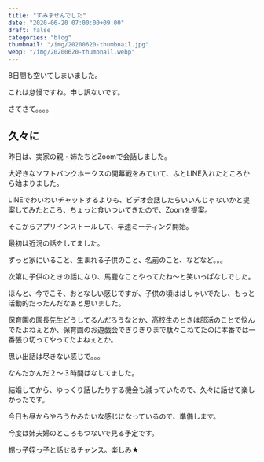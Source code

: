 ```yaml
---
title: "すみませんでした"
date: "2020-06-20 07:00:00+09:00"
draft: false
categories: "blog"
thumbnail: "/img/20200620-thumbnail.jpg"
webp: "/img/20200620-thumbnail.webp"
---
```


8日間も空いてしまいました。

これは怠慢ですね。申し訳ないです。

さてさて。。。。

## 久々に

昨日は、実家の親・姉たちとZoomで会話しました。

大好きなソフトバンクホークスの開幕戦をみていて、ふとLINE入れたところから始まりました。

LINEでわいわいチャットするよりも、ビデオ会話したらいいんじゃないかと提案してみたところ、ちょっと食いついてきたので、Zoomを提案。

そこからアプリインストールして、早速ミーティング開始。

最初は近況の話をしてました。

ずっと家にいること、生まれる子供のこと、名前のこと、などなど。。。

次第に子供のときの話になり、馬鹿なことやってたね〜と笑いっぱなしでした。

ほんと、今でこそ、おとなしい感じですが、子供の頃ははしゃいでたし、もっと活動的だったんだなぁと思いました。

保育園の園長先生どうしてるんだろうなとか、高校生のときは部活のことで悩んでたよねぇとか、保育園のお遊戯会でぎりぎりまで駄々こねてたのに本番では一番張り切ってやってたよねぇとか。

思い出話は尽きない感じで。。。

なんだかんだ２〜３時間はなしてました。

結婚してから、ゆっくり話したりする機会も減っていたので、久々に話せて楽しかったです。

今日も昼からやろうかみたいな感じになっているので、準備します。

今度は姉夫婦のところもつないで見る予定です。

甥っ子姪っ子と話せるチャンス。楽しみ★
